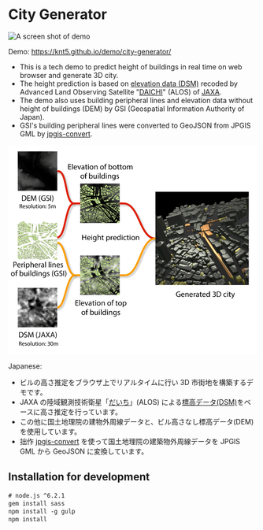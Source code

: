 # City Generator

![A screen shot of demo](https://knt5.github.io/assets/img/twitter/summary-large-image/city-generator.png)

Demo: https://knt5.github.io/demo/city-generator/

- This is a tech demo to predict height of buildings in real time on web browser and generate 3D city.
- The height prediction is based on [elevation data (DSM)](http://www.eorc.jaxa.jp/ALOS/aw3d/) recoded by Advanced Land Observing Satellite "[DAICHI](http://global.jaxa.jp/projects/sat/alos/index.html)" (ALOS) of [JAXA](http://www.jaxa.jp/).
- The demo also uses building peripheral lines and elevation data without height of buildings (DEM) by GSI (Geospatial Information Authority of Japan).
- GSI's building peripheral lines were converted to GeoJSON from JPGIS GML by [jpgis-convert](https://github.com/knt5/jpgis-convert).

<img src="assets/img/summary.png" width="600" alt="A summary image of descriptions">

Japanese:

- ビルの高さ推定をブラウザ上でリアルタイムに行い 3D 市街地を構築するデモです。
- JAXA の陸域観測技術衛星「[だいち](http://www.jaxa.jp/projects/sat/alos/index_j.html)」(ALOS) による[標高データ(DSM)](http://www.eorc.jaxa.jp/ALOS/aw3d/)をベースに高さ推定を行っています。
- この他に国土地理院の建物外周線データと、ビル高さなし標高データ(DEM)を使用しています。
- 拙作 [jpgis-convert](https://github.com/knt5/jpgis-convert) を使って国土地理院の建築物外周線データを JPGIS GML から GeoJSON に変換しています。

## Installation for development

```
# node.js ^6.2.1
gem install sass
npm install -g gulp
npm install
```
